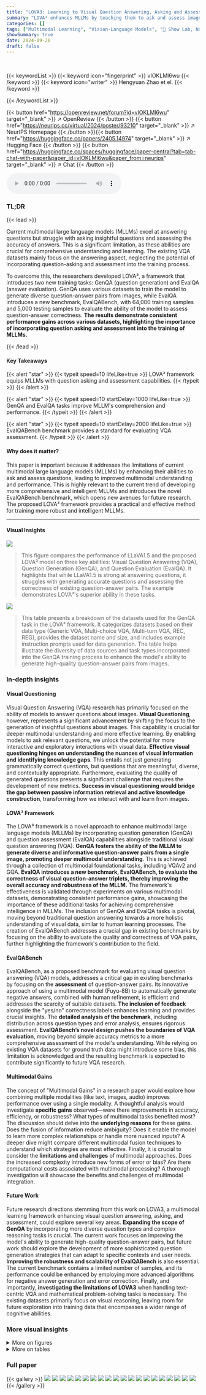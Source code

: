 ```yaml
---
title: "LOVA3: Learning to Visual Question Answering, Asking and Assessment"
summary: "LOVA³ enhances MLLMs by teaching them to ask and assess image-based questions, improving their multimodal understanding and performance on various benchmarks."
categories: []
tags: ["Multimodal Learning", "Vision-Language Models", "🏢 Show Lab, National University of Singapore",]
showSummary: true
date: 2024-09-26
draft: false
---
```


<br>

{{< keywordList >}}
{{< keyword icon="fingerprint" >}} vIOKLMl6wu {{< /keyword >}}
{{< keyword icon="writer" >}} Hengyuan Zhao et el. {{< /keyword >}}
 
{{< /keywordList >}}

{{< button href="https://openreview.net/forum?id=vIOKLMl6wu" target="_blank" >}}
↗ OpenReview
{{< /button >}}
{{< button href="https://neurips.cc/virtual/2024/poster/93210" target="_blank" >}}
↗ NeurIPS Homepage
{{< /button >}}{{< button href="https://huggingface.co/papers/2405.14974" target="_blank" >}}
↗ Hugging Face
{{< /button >}}
{{< button href="https://huggingface.co/spaces/huggingface/paper-central?tab=tab-chat-with-paper&paper_id=vIOKLMl6wu&paper_from=neurips" target="_blank" >}}
↗ Chat
{{< /button >}}



<audio controls>
    <source src="https://ai-paper-reviewer.com/vIOKLMl6wu/podcast.wav" type="audio/wav">
    Your browser does not support the audio element.
</audio>


### TL;DR


{{< lead >}}

Current multimodal large language models (MLLMs) excel at answering questions but struggle with asking insightful questions and assessing the accuracy of answers.  This is a significant limitation, as these abilities are crucial for comprehensive understanding and learning.  The existing VQA datasets mainly focus on the answering aspect, neglecting the potential of incorporating question-asking and assessment into the training process.

To overcome this, the researchers developed LOVA³, a framework that introduces two new training tasks: GenQA (question generation) and EvalQA (answer evaluation).  GenQA uses various datasets to train the model to generate diverse question-answer pairs from images, while EvalQA introduces a new benchmark, EvalQABench, with 64,000 training samples and 5,000 testing samples to evaluate the ability of the model to assess question-answer correctness.  **The results demonstrate consistent performance gains across various datasets, highlighting the importance of incorporating question asking and assessment into the training of MLLMs.**

{{< /lead >}}


#### Key Takeaways

{{< alert "star" >}}
{{< typeit speed=10 lifeLike=true >}} LOVA³ framework equips MLLMs with question asking and assessment capabilities. {{< /typeit >}}
{{< /alert >}}

{{< alert "star" >}}
{{< typeit speed=10 startDelay=1000 lifeLike=true >}} GenQA and EvalQA tasks improve MLLM's comprehension and performance. {{< /typeit >}}
{{< /alert >}}

{{< alert "star" >}}
{{< typeit speed=10 startDelay=2000 lifeLike=true >}} EvalQABench benchmark provides a standard for evaluating VQA assessment. {{< /typeit >}}
{{< /alert >}}

#### Why does it matter?
This paper is important because it addresses the limitations of current multimodal large language models (MLLMs) by enhancing their abilities to ask and assess questions, leading to improved multimodal understanding and performance.  This is highly relevant to the current trend of developing more comprehensive and intelligent MLLMs and introduces the novel EvalQABench benchmark, which opens new avenues for future research. The proposed LOVA³ framework provides a practical and effective method for training more robust and intelligent MLLMs. 

------
#### Visual Insights



![](https://ai-paper-reviewer.com/vIOKLMl6wu/figures_1_1.jpg)

> This figure compares the performance of LLaVA1.5 and the proposed LOVA³ model on three key abilities: Visual Question Answering (VQA), Question Generation (GenQA), and Question Evaluation (EvalQA).  It highlights that while LLaVA1.5 is strong at answering questions, it struggles with generating accurate questions and assessing the correctness of existing question-answer pairs.  The example demonstrates LOVA³'s superior ability in these tasks.





![](https://ai-paper-reviewer.com/vIOKLMl6wu/tables_3_1.jpg)

> This table presents a breakdown of the datasets used for the GenQA task in the LOVA³ framework. It categorizes datasets based on their data type (Generic VQA, Multi-choice VQA, Multi-turn VQA, REC, REG), provides the dataset name and size, and includes example instruction prompts used for data generation. The table helps illustrate the diversity of data sources and task types incorporated into the GenQA training process to enhance the model's ability to generate high-quality question-answer pairs from images.





### In-depth insights


#### Visual Questioning
Visual Question Answering (VQA) research has primarily focused on the ability of models to answer questions about images.  **Visual Questioning**, however, represents a significant advancement by shifting the focus to the generation of insightful questions about images. This capability is crucial for deeper multimodal understanding and more effective learning. By enabling models to ask relevant questions, we unlock the potential for more interactive and exploratory interactions with visual data.  **Effective visual questioning hinges on understanding the nuances of visual information and identifying knowledge gaps**.  This entails not just generating grammatically correct questions, but questions that are meaningful, diverse, and contextually appropriate. Furthermore, evaluating the quality of generated questions presents a significant challenge that requires the development of new metrics.  **Success in visual questioning would bridge the gap between passive information retrieval and active knowledge construction**, transforming how we interact with and learn from images.

#### LOVA³ Framework
The LOVA³ framework is a novel approach to enhance multimodal large language models (MLLMs) by incorporating question generation (GenQA) and question assessment (EvalQA) capabilities alongside traditional visual question answering (VQA).  **GenQA fosters the ability of the MLLM to generate diverse and informative question-answer pairs from a single image, promoting deeper multimodal understanding**.  This is achieved through a collection of multimodal foundational tasks, including VQAv2 and GQA. **EvalQA introduces a new benchmark, EvalQABench, to evaluate the correctness of visual question-answer triplets, thereby improving the overall accuracy and robustness of the MLLM.**  The framework's effectiveness is validated through experiments on various multimodal datasets, demonstrating consistent performance gains, showcasing the importance of these additional tasks for achieving comprehensive intelligence in MLLMs.  The inclusion of GenQA and EvalQA tasks is pivotal, moving beyond traditional question answering towards a more holistic understanding of visual data, similar to human learning processes.  The creation of EvalQABench addresses a crucial gap in existing benchmarks by focusing on the ability to evaluate the quality and correctness of VQA pairs, further highlighting the framework's contribution to the field.

#### EvalQABench
EvalQABench, as a proposed benchmark for evaluating visual question answering (VQA) models, addresses a critical gap in existing benchmarks by focusing on the **assessment** of question-answer pairs.  Its innovative approach of using a multimodal model (Fuyu-8B) to automatically generate negative answers, combined with human refinement, is efficient and addresses the scarcity of suitable datasets.  **The inclusion of feedback** alongside the "yes/no" correctness labels enhances learning and provides crucial insights.  The **detailed analysis of the benchmark**, including distribution across question types and error analysis, ensures rigorous assessment.  **EvalQABench’s novel design pushes the boundaries of VQA evaluation**, moving beyond simple accuracy metrics to a more comprehensive assessment of the model's understanding.  While relying on existing VQA datasets for ground truth data might introduce some bias, this limitation is acknowledged and the resulting benchmark is expected to contribute significantly to future VQA research.

#### Multimodal Gains
The concept of "Multimodal Gains" in a research paper would explore how combining multiple modalities (like text, images, audio) improves performance over using a single modality.  A thoughtful analysis would investigate **specific gains** observed—were there improvements in accuracy, efficiency, or robustness? What types of multimodal tasks benefited most? The discussion should delve into the **underlying reasons** for these gains. Does the fusion of information reduce ambiguity? Does it enable the model to learn more complex relationships or handle more nuanced inputs?  A deeper dive might compare different multimodal fusion techniques to understand which strategies are most effective.  Finally, it is crucial to consider the **limitations and challenges** of multimodal approaches. Does the increased complexity introduce new forms of error or bias?  Are there computational costs associated with multimodal processing?  A thorough investigation will showcase the benefits and challenges of multimodal integration.

#### Future Work
Future research directions stemming from this work on LOVA3, a multimodal learning framework enhancing visual question answering, asking, and assessment, could explore several key areas.  **Expanding the scope of GenQA** by incorporating more diverse question types and complex reasoning tasks is crucial.  The current work focuses on improving the model's ability to generate high-quality question-answer pairs, but future work should explore the development of more sophisticated question generation strategies that can adapt to specific contexts and user needs.  **Improving the robustness and scalability of EvalQABench** is also essential. The current benchmark contains a limited number of samples, and its performance could be enhanced by employing more advanced algorithms for negative answer generation and error correction.  Finally, and importantly, **investigating the limitations of LOVA3** when handling text-centric VQA and mathematical problem-solving tasks is necessary.  The existing datasets primarily focus on visual reasoning, leaving room for future exploration into training data that encompasses a wider range of cognitive abilities.


### More visual insights

<details>
<summary>More on figures
</summary>


![](https://ai-paper-reviewer.com/vIOKLMl6wu/figures_4_1.jpg)

> This figure compares the performance of the LLaVA1.5 model and the proposed LOVA³ model on three key abilities: visual question answering (VQA), question generation (GenQA), and question assessment (EvalQA).  It shows example prompts and responses for each ability, highlighting that LLaVA1.5 performs well on VQA but struggles with GenQA and EvalQA, while LOVA³ shows improved performance across all three tasks.  This illustrates the need for enhancing MLLMs with the abilities to ask and assess questions, in addition to answering them.


![](https://ai-paper-reviewer.com/vIOKLMl6wu/figures_5_1.jpg)

> This figure compares the performance of the LLaVA1.5 model and the proposed LOVA³ model on three key visual question answering tasks: answering, asking, and assessment.  It demonstrates that while LLaVA1.5 performs well at answering questions given an image, it struggles significantly with generating accurate questions itself and evaluating the correctness of a question-answer pair. The LOVA³ model, in contrast, shows improvement in all three tasks, indicating that incorporating question generation and evaluation into the training process enhances the model's overall multimodal understanding.


![](https://ai-paper-reviewer.com/vIOKLMl6wu/figures_6_1.jpg)

> This figure compares the performance of LLaVA1.5 and the proposed LOVA³ model across three key abilities: visual question answering (VQA), question generation (GenQA), and question assessment (EvalQA).  It showcases example prompts and responses for each ability, highlighting LLaVA1.5's strong performance in VQA but its weaknesses in generating accurate and assessing the correctness of questions and answers. This demonstrates the need for enhanced multimodal understanding in LLMs to encompass these additional capabilities.


![](https://ai-paper-reviewer.com/vIOKLMl6wu/figures_16_1.jpg)

> This figure compares the performance of the LLaVA1.5 model and the proposed LOVA³ model on three different visual question answering (VQA) tasks: VQA ability (answering questions), GenQA ability (generating questions and answers), and EvalQA ability (evaluating the correctness of question-answer pairs).  The results show that while LLaVA1.5 performs well on answering questions, it struggles significantly with generating accurate questions and evaluating the correctness of question-answer pairs. This highlights the importance of the additional questioning and assessment capabilities incorporated into the LOVA³ framework.


![](https://ai-paper-reviewer.com/vIOKLMl6wu/figures_19_1.jpg)

> This figure compares the performance of the LLaVA1.5 model and the proposed LOVA³ model on three key tasks: Visual Question Answering (VQA), question generation (GenQA), and question assessment (EvalQA).  It shows example prompts and responses for each task, highlighting that LLaVA1.5 performs well at answering questions but struggles with generating appropriate and assessing questions and answers.  The figure visually demonstrates the need for enhancing MLLMs with questioning and assessment capabilities, which is the core motivation behind the LOVA³ framework.


![](https://ai-paper-reviewer.com/vIOKLMl6wu/figures_19_2.jpg)

> The figure compares the performance of LLaVA1.5 and the proposed LOVA³ model on three key abilities: visual question answering (VQA), question generation (GenQA), and question assessment (EvalQA).  It shows example prompts and responses for each ability, highlighting that LLaVA1.5, while strong at VQA, struggles with generating accurate questions and evaluating the correctness of question-answer pairs. This demonstrates the need for enhancing MLLMs with the additional capabilities of question generation and assessment.


![](https://ai-paper-reviewer.com/vIOKLMl6wu/figures_20_1.jpg)

> This figure compares the performance of the LLaVA1.5 model and the proposed LOVA³ model on three different tasks related to visual question answering: answering, asking, and evaluating.  It shows example questions and answers for each task for both models.  The results indicate that while LLaVA1.5 performs well at answering questions, it struggles with generating accurate questions and evaluating the correctness of question-answer pairs, highlighting the benefits of the LOVA³ framework.


![](https://ai-paper-reviewer.com/vIOKLMl6wu/figures_20_2.jpg)

> This figure compares the performance of LLaVA1.5 and the proposed LOVA³ model across three key abilities related to visual question answering: answering questions, generating questions, and evaluating question-answer pairs. It demonstrates that while LLaVA1.5 performs well on answering questions, it is significantly less capable of generating accurate questions and assessing the correctness of provided answers.  LOVA³ outperforms LLaVA1.5 on the latter two tasks.


![](https://ai-paper-reviewer.com/vIOKLMl6wu/figures_20_3.jpg)

> This figure compares the performance of the LLaVA1.5 model and the proposed LOVA³ model on three different tasks related to visual question answering: answering questions, generating questions, and evaluating question-answer pairs.  The results show that LLaVA1.5 performs well on answering questions, but struggles with question generation and evaluation.  Conversely, LOVA³ demonstrates improved performance on all three tasks, indicating the benefits of its approach that incorporates question generation and evaluation into the training process.


![](https://ai-paper-reviewer.com/vIOKLMl6wu/figures_21_1.jpg)

> The figure compares the performance of the LLaVA1.5 model and the proposed LOVA³ model on three tasks: Visual Question Answering (VQA), Question Generation (GenQA), and Question Assessment (EvalQA).  It shows example prompts and responses for each task, highlighting the strengths of LOVA³ in generating accurate questions and evaluating question-answer pairs, whereas LLaVA1.5 primarily excels at answering questions. This demonstrates the value of incorporating question generation and assessment into the multimodal learning process.


![](https://ai-paper-reviewer.com/vIOKLMl6wu/figures_21_2.jpg)

> The figure compares the performance of LLaVA1.5 and the proposed LOVA³ model on three tasks: visual question answering (VQA), question generation (GenQA), and question assessment (EvalQA).  It shows example prompts and responses for each task, highlighting that while LLaVA1.5 is strong at answering questions, it struggles with generating accurate and relevant questions and assessing the correctness of question-answer pairs.  This demonstrates the need for the additional capabilities provided by the LOVA³ framework.


![](https://ai-paper-reviewer.com/vIOKLMl6wu/figures_21_3.jpg)

> The figure compares the performance of the LLaVA1.5 model and the proposed LOVA³ model on three visual question answering tasks: VQA (answering questions), GenQA (generating questions and answers), and EvalQA (evaluating question-answer pairs).  It shows that while LLaVA1.5 performs well on the VQA task, it struggles significantly with the GenQA and EvalQA tasks. This highlights the importance of the additional tasks introduced by LOVA³ in improving comprehensive intelligence in MLLMs.


![](https://ai-paper-reviewer.com/vIOKLMl6wu/figures_21_4.jpg)

> This figure compares the performance of three abilities (VQA, GenQA, and EvalQA) between LLaVA1.5 and the proposed LOVA³ model.  It highlights LLaVA1.5's strength in answering questions (VQA) while demonstrating its weakness in generating accurate questions (GenQA) and evaluating question-answer pairs (EvalQA). The figure uses a simple example image of donuts and shows how each model responds to different prompts related to answering, asking, and evaluating visual questions. The results visually underscore the need for enhancing MLLMs with questioning and assessment skills, a key motivation for developing LOVA³.


![](https://ai-paper-reviewer.com/vIOKLMl6wu/figures_21_5.jpg)

> This figure compares the performance of the LLaVA1.5 model and the proposed LOVA³ model on three tasks: visual question answering (VQA), question generation (GenQA), and question assessment (EvalQA).  It shows example prompts and responses for each task, highlighting that LLaVA1.5 is strong at VQA but weaker at generating and evaluating questions.  This illustrates the need for the LOVA³ framework, which aims to improve MLLMs' abilities in all three areas.


![](https://ai-paper-reviewer.com/vIOKLMl6wu/figures_21_6.jpg)

> The figure shows a comparison of three abilities (VQA, GenQA, and EvalQA) between the LLaVA1.5 model and the proposed LOVA³ model.  It highlights that while LLaVA1.5 performs well on visual question answering (VQA), it struggles with generating accurate questions (GenQA) and evaluating the correctness of question-answer pairs (EvalQA).  This illustrates the need for the LOVA³ framework, which aims to improve these additional capabilities of multimodal language models.


![](https://ai-paper-reviewer.com/vIOKLMl6wu/figures_21_7.jpg)

> The figure compares the performance of the LLaVA1.5 model and the proposed LOVA³ model on three visual question answering tasks: answering, asking, and assessment.  For each task, a prompt is given, along with the model's response and the ground truth. The results show that LLaVA1.5 is good at answering but struggles with generating accurate questions or evaluating the correctness of question-answer pairs. In contrast, LOVA³ performs well on all three tasks.


![](https://ai-paper-reviewer.com/vIOKLMl6wu/figures_21_8.jpg)

> The figure compares the performance of three abilities (VQA, GenQA, and EvalQA) between LLaVA1.5 and the proposed LOVA³.  It shows example prompts and responses for each ability.  The goal is to highlight that LLaVA1.5, while strong at answering visual questions, performs poorly when it comes to generating its own questions or evaluating the accuracy of existing question-answer pairs.  LOVA³ is presented as a superior alternative capable of handling all three tasks effectively.


![](https://ai-paper-reviewer.com/vIOKLMl6wu/figures_21_9.jpg)

> The figure compares the performance of LLaVA1.5 and the proposed LOVA³ model on three tasks: Visual Question Answering (VQA), Question Generation (GenQA), and Question Assessment (EvalQA).  For each task, an example prompt and the model's response are given, along with the ground truth.  The comparison highlights that while LLaVA1.5 performs well on VQA, it struggles to produce accurate questions and assess the correctness of question-answer pairs, demonstrating the need for the additional capabilities provided by the LOVA³ framework.


![](https://ai-paper-reviewer.com/vIOKLMl6wu/figures_22_1.jpg)

> The figure shows a comparison of three abilities (VQA, GenQA, and EvalQA) between LLaVA1.5 and the proposed LOVA³.  It highlights that while LLaVA1.5 performs well on visual question answering (VQA), it struggles with generating accurate questions (GenQA) and evaluating the correctness of question-answer pairs (EvalQA). This illustrates the need for a more comprehensive approach that incorporates question asking and assessment skills, which is the focus of the LOVA³ framework.


![](https://ai-paper-reviewer.com/vIOKLMl6wu/figures_22_2.jpg)

> This figure compares the performance of the LLaVA1.5 model and the proposed LOVA³ model on three tasks: visual question answering (VQA), question generation (GenQA), and question assessment (EvalQA).  The image shows example prompts and responses for each task for both models.  It highlights LLaVA1.5's strength in answering questions, but its weakness in asking and evaluating questions. This demonstrates the value of the additional question asking and assessment capabilities added by the LOVA³ framework.


![](https://ai-paper-reviewer.com/vIOKLMl6wu/figures_22_3.jpg)

> The figure compares the performance of LLaVA1.5 and the proposed LOVA³ model across three key abilities: visual question answering (VQA), question generation (GenQA), and question assessment (EvalQA).  It shows example prompts and responses for each ability, highlighting LLaVA1.5's strength in answering questions but its weakness in generating and evaluating questions based on image content. This demonstrates the need for enhancing MLLMs with the capabilities to ask and assess questions in addition to answering them.


</details>




<details>
<summary>More on tables
</summary>


![](https://ai-paper-reviewer.com/vIOKLMl6wu/tables_7_1.jpg)
> This table presents the results of five generic visual question answering (VQA) tasks comparing the performance of LOVA3 and other state-of-the-art models.  The tasks include VQAv2, GQA, VizWiz, ScienceQA, and POPE, each with different characteristics and difficulty levels. The table shows that LOVA3 consistently outperforms other models across all five datasets, demonstrating its effectiveness.

![](https://ai-paper-reviewer.com/vIOKLMl6wu/tables_7_2.jpg)
> This table presents the results of the LOVA³ model and other state-of-the-art (SOTA) models on four widely used multimodal benchmarks: MME, SEED-Bench, MMBench, and LLaVA-Bench.  The table shows the performance of each model on various subtasks within each benchmark, allowing for a comparison of their overall multimodal reasoning capabilities.  The inclusion of LOVA³'s results highlights the impact of the proposed training framework on various multimodal reasoning tasks.

![](https://ai-paper-reviewer.com/vIOKLMl6wu/tables_8_1.jpg)
> This table presents the results of several multimodal large language models on the MM-Vet benchmark.  The MM-Vet benchmark assesses multimodal reasoning capabilities across various sub-tasks. The table shows the performance of each model across different aspects like Recognition, OCR, Knowledge, Generation, and Spatial Awareness. The improvements achieved by LOVA3 over the baseline model are highlighted. The table allows for comparing the relative strengths of different models in various multimodal reasoning tasks.

![](https://ai-paper-reviewer.com/vIOKLMl6wu/tables_8_2.jpg)
> This table presents the results of ablation studies performed on the LOVA³-7B model.  It shows the impact of including different combinations of GenQA-Generic, GenQA-Grounding, and EvalQA datasets during model training.  The performance is measured across several key multimodal benchmarks (GQA, VizWiz, ScienceQA, POPE, and MME). By comparing the performance across rows, one can observe the effect of each dataset on the overall performance, revealing the contribution of each training task to the final model's abilities.

![](https://ai-paper-reviewer.com/vIOKLMl6wu/tables_8_3.jpg)
> This table presents the results of five generic visual question answering (VQA) tasks: VQAv2, GQA, VizWiz, ScienceQA, and POPE.  The performance of the LOVA³ model is compared against several other state-of-the-art (SOTA) models. The table is divided into two parts: held-in datasets (marked with *) and held-out datasets.  The best result for each task is highlighted in bold.  The results demonstrate the improvement achieved by LOVA³ over existing methods on these standard VQA benchmarks.

![](https://ai-paper-reviewer.com/vIOKLMl6wu/tables_9_1.jpg)
> This table presents the performance of various multimodal large language models on the EvalQABench test set, specifically focusing on the models' ability to assess the correctness of visual question-answer pairs.  The metrics used are Accuracy, Precision, F1 Score, and the percentage of 'No' answers.  The inclusion of the 'No (%)' column helps assess the bias of the models towards either positive or negative classifications. The table is organized to compare Vision Language Pretraining Models and Multimodal Large Language Models separately, highlighting the performance difference between them and the improvement achieved by the proposed LOVA³ model.

![](https://ai-paper-reviewer.com/vIOKLMl6wu/tables_17_1.jpg)
> This table lists the datasets used in the instruction-tuning stage of the LLaVA1.5 model.  It shows the name of each dataset, its size (number of samples), and the instructions used to generate the training data. The datasets cover various vision-language tasks, including general VQA (Visual Question Answering), multi-choice VQA, and image captioning, providing a diverse set of training examples for the model.

![](https://ai-paper-reviewer.com/vIOKLMl6wu/tables_17_2.jpg)
> This table shows the hyperparameters used for training the LOVA³ model.  The values are identical to those used for training the LLaVA1.5 model, demonstrating a consistent approach in the experimental setup.  The hyperparameters include settings related to batch size, learning rate (and its scheduling), warmup ratio, weight decay, number of epochs, the optimizer employed (AdamW), and the DeepSpeed stage.

![](https://ai-paper-reviewer.com/vIOKLMl6wu/tables_18_1.jpg)
> This table shows the number of samples at each stage of the EvalQABench dataset creation.  It starts with 100,000 raw VQA pairs.  Then negative answers are generated, manually filtered, and corrected. Feedback is then generated and further filtered. The final count is 41,592 training samples.

![](https://ai-paper-reviewer.com/vIOKLMl6wu/tables_19_1.jpg)
> This table presents the statistical distribution of question types within the EvalQABench training dataset. It shows the number and proportion of questions categorized into nine types: Object, Yes/No, Counting, Color, Attribute, Number, Relation, Action, and Other.  The 'Other' category encompasses diverse question types not easily classified into the other categories.

</details>




### Full paper

{{< gallery >}}
<img src="https://ai-paper-reviewer.com/vIOKLMl6wu/1.png" class="grid-w50 md:grid-w33 xl:grid-w25" />
<img src="https://ai-paper-reviewer.com/vIOKLMl6wu/2.png" class="grid-w50 md:grid-w33 xl:grid-w25" />
<img src="https://ai-paper-reviewer.com/vIOKLMl6wu/3.png" class="grid-w50 md:grid-w33 xl:grid-w25" />
<img src="https://ai-paper-reviewer.com/vIOKLMl6wu/4.png" class="grid-w50 md:grid-w33 xl:grid-w25" />
<img src="https://ai-paper-reviewer.com/vIOKLMl6wu/5.png" class="grid-w50 md:grid-w33 xl:grid-w25" />
<img src="https://ai-paper-reviewer.com/vIOKLMl6wu/6.png" class="grid-w50 md:grid-w33 xl:grid-w25" />
<img src="https://ai-paper-reviewer.com/vIOKLMl6wu/7.png" class="grid-w50 md:grid-w33 xl:grid-w25" />
<img src="https://ai-paper-reviewer.com/vIOKLMl6wu/8.png" class="grid-w50 md:grid-w33 xl:grid-w25" />
<img src="https://ai-paper-reviewer.com/vIOKLMl6wu/9.png" class="grid-w50 md:grid-w33 xl:grid-w25" />
<img src="https://ai-paper-reviewer.com/vIOKLMl6wu/10.png" class="grid-w50 md:grid-w33 xl:grid-w25" />
<img src="https://ai-paper-reviewer.com/vIOKLMl6wu/11.png" class="grid-w50 md:grid-w33 xl:grid-w25" />
<img src="https://ai-paper-reviewer.com/vIOKLMl6wu/12.png" class="grid-w50 md:grid-w33 xl:grid-w25" />
<img src="https://ai-paper-reviewer.com/vIOKLMl6wu/13.png" class="grid-w50 md:grid-w33 xl:grid-w25" />
<img src="https://ai-paper-reviewer.com/vIOKLMl6wu/14.png" class="grid-w50 md:grid-w33 xl:grid-w25" />
<img src="https://ai-paper-reviewer.com/vIOKLMl6wu/15.png" class="grid-w50 md:grid-w33 xl:grid-w25" />
<img src="https://ai-paper-reviewer.com/vIOKLMl6wu/16.png" class="grid-w50 md:grid-w33 xl:grid-w25" />
<img src="https://ai-paper-reviewer.com/vIOKLMl6wu/17.png" class="grid-w50 md:grid-w33 xl:grid-w25" />
<img src="https://ai-paper-reviewer.com/vIOKLMl6wu/18.png" class="grid-w50 md:grid-w33 xl:grid-w25" />
<img src="https://ai-paper-reviewer.com/vIOKLMl6wu/19.png" class="grid-w50 md:grid-w33 xl:grid-w25" />
<img src="https://ai-paper-reviewer.com/vIOKLMl6wu/20.png" class="grid-w50 md:grid-w33 xl:grid-w25" />
{{< /gallery >}}